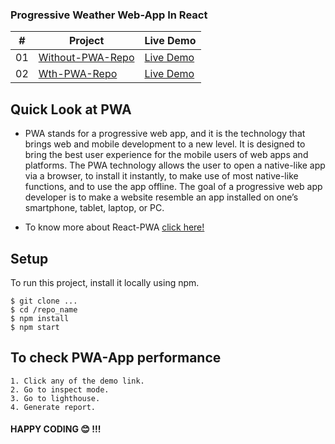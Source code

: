 ### Progressive Weather Web-App In React

|  #  | Project                                                                                                  | Live Demo                                      |
| :-: | -------------------------------------------------------------------------------------------------------- | ---------------------------------------------- |
| 01  | [Without-PWA-Repo](https://github.com/amisha26/React-PWA/tree/0c191bc13944bf8f1284d5529e47199859cadf1f) | [Live Demo](https://w-nopwa.netlify.app/)      |
| 02  | [Wth-PWA-Repo](https://github.com/amisha26/React-PWA/tree/c1c12654f860d9d2da4d0d26efcc192d3f1e1fd6)      | [Live Demo](https://weatherr-pwa.netlify.app/) |

## Quick Look at PWA

- PWA stands for a progressive web app, and it is the technology that brings web and mobile development to a new level. It is designed to bring the best user experience for the mobile users of web apps and platforms. The PWA technology allows the user to open a native-like app via a browser, to install it instantly, to make use of most native-like functions, and to use the app offline. The goal of a progressive web app developer is to make a website resemble an app installed on one’s smartphone, tablet, laptop, or PC.

- To know more about React-PWA [click here!](https://keenethics.com/blog/react-pwa-tutorial)

## Setup

To run this project, install it locally using npm.

```
$ git clone ...
$ cd /repo_name
$ npm install
$ npm start
```

## To check PWA-App performance

```
1. Click any of the demo link.
2. Go to inspect mode.
3. Go to lighthouse.
4. Generate report.
```

#### HAPPY CODING 😊 !!!
